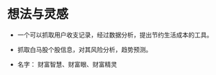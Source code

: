 想法与灵感
====================

- 一个可以抓取用户收支记录，经过数据分析，提出节约生活成本的工具。

- 抓取白马股个股信息，对其风险分析，趋势预测。

- 名字： 财富智慧、财富眼、财富精灵